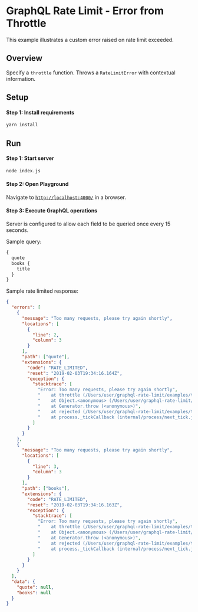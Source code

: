 # GraphQL Rate Limit - Error from Throttle

This example illustrates a custom error raised on rate limit exceeded.

## Overview

Specify a `throttle` function. Throws a `RateLimitError` with contextual information.

## Setup

#### Step 1: Install requirements

```bash
yarn install
```

## Run

#### Step 1: Start server

```bash
node index.js
```

#### Step 2: Open Playground

Navigate to [`http://localhost:4000/`](http://localhost:4000/) in a browser.

#### Step 3: Execute GraphQL operations

Server is configured to allow each field to be queried once every 15 seconds.

Sample query:

```graphql
{
  quote
  books {
    title
  }
}
```

Sample rate limited response:

```json
{
  "errors": [
    {
      "message": "Too many requests, please try again shortly",
      "locations": [
        {
          "line": 2,
          "column": 3
        }
      ],
      "path": ["quote"],
      "extensions": {
        "code": "RATE_LIMITED",
        "reset": "2019-02-03T19:34:16.164Z",
        "exception": {
          "stacktrace": [
            "Error: Too many requests, please try again shortly",
            "    at throttle (/Users/user/graphql-rate-limit/examples/throttle-error/index.js:57:9)",
            "    at Object.<anonymous> (/Users/user/graphql-rate-limit/examples/throttle-error/node_modules/graphql-rate-limit-directive/dist/index.js:106:28)",
            "    at Generator.throw (<anonymous>)",
            "    at rejected (/Users/user/graphql-rate-limit/examples/throttle-error/node_modules/graphql-rate-limit-directive/dist/index.js:5:65)",
            "    at process._tickCallback (internal/process/next_tick.js:68:7)"
          ]
        }
      }
    },
    {
      "message": "Too many requests, please try again shortly",
      "locations": [
        {
          "line": 3,
          "column": 3
        }
      ],
      "path": ["books"],
      "extensions": {
        "code": "RATE_LIMITED",
        "reset": "2019-02-03T19:34:16.163Z",
        "exception": {
          "stacktrace": [
            "Error: Too many requests, please try again shortly",
            "    at throttle (/Users/user/graphql-rate-limit/examples/throttle-error/index.js:57:9)",
            "    at Object.<anonymous> (/Users/user/graphql-rate-limit/examples/throttle-error/node_modules/graphql-rate-limit-directive/dist/index.js:106:28)",
            "    at Generator.throw (<anonymous>)",
            "    at rejected (/Users/user/graphql-rate-limit/examples/throttle-error/node_modules/graphql-rate-limit-directive/dist/index.js:5:65)",
            "    at process._tickCallback (internal/process/next_tick.js:68:7)"
          ]
        }
      }
    }
  ],
  "data": {
    "quote": null,
    "books": null
  }
}
```
